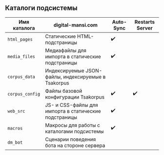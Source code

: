 ## Каталоги подсистемы
Имя каталога | digital-mansi.com | Auto-Sync | Restarts Server
--- | --- | --- | ---
`html_pages` | Статические HTML-подстраницы | :heavy_check_mark: | 
`media_files` | Медиафайлы для импорта в статические подстраницы | :heavy_check_mark: |
`corpus_data` | Индексируемые JSON-файлы, индексируемые в Tsakorpus | |
`corpus_config` | Файлы базовой конфигурации Tsakorpus | :heavy_check_mark: | :heavy_check_mark:
`web_src` | JS- и CSS-файлы для импорта в статические подстраницы | :heavy_check_mark: |
`macros` | Макросы для работы с каталогами подсистемы | :heavy_check_mark: |
`dm_bot` | Сценарии поведения бота на стороне сервера | | |
